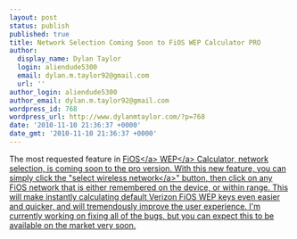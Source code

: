 ```yaml
---
layout: post
status: publish
published: true
title: Network Selection Coming Soon to FiOS WEP Calculator PRO
author:
  display_name: Dylan Taylor
  login: aliendude5300
  email: dylan.m.taylor92@gmail.com
  url: ''
author_login: aliendude5300
author_email: dylan.m.taylor92@gmail.com
wordpress_id: 768
wordpress_url: http://www.dylanmtaylor.com/?p=768
date: '2010-11-10 21:36:37 +0000'
date_gmt: '2010-11-10 21:36:37 +0000'
---
```

<p>The most requested feature in <a class="zem_slink" title="Verizon FiOS" rel="wikipedia" href="http:&#47;&#47;en.wikipedia.org&#47;wiki&#47;Verizon_FiOS">FiOS<&#47;a> <a class="zem_slink" title="Wired Equivalent Privacy" rel="wikipedia" href="http:&#47;&#47;en.wikipedia.org&#47;wiki&#47;Wired_Equivalent_Privacy">WEP<&#47;a> Calculator, network selection, is coming soon to the pro version. With this new feature, you can simply click the "select <a class="zem_slink" title="Wireless network" rel="wikipedia" href="http:&#47;&#47;en.wikipedia.org&#47;wiki&#47;Wireless_network">wireless network<&#47;a>" button, then click on any FiOS network that is either remembered on the device, or within range. This will make instantly calculating default Verizon FiOS WEP keys even easier and quicker, and will tremendously improve the user experience. I'm currently working on fixing all of the bugs, but you can expect this to be available on the market very soon.</p>
